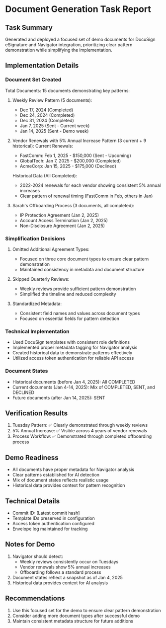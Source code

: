 # Document Generation Task Report

## Task Summary
Generated and deployed a focused set of demo documents for DocuSign eSignature and Navigator integration, prioritizing clear pattern demonstration while simplifying the implementation.

## Implementation Details

### Document Set Created
Total Documents: 15 documents demonstrating key patterns:

1. Weekly Review Pattern (5 documents):
   - Dec 17, 2024 (Completed)
   - Dec 24, 2024 (Completed)
   - Dec 31, 2024 (Completed)
   - Jan 7, 2025 (Sent - Current week)
   - Jan 14, 2025 (Sent - Demo week)

2. Vendor Renewals with 5% Annual Increase Pattern (3 current + 9 historical):
   Current Renewals:
   - FastComm: Feb 1, 2025 - $150,000 (Sent - Upcoming)
   - GlobalTech: Jan 7, 2025 - $200,000 (Completed)
   - AcmeCorp: Jan 15, 2025 - $175,000 (Declined)
   
   Historical Data (All Completed):
   - 2022-2024 renewals for each vendor showing consistent 5% annual increases
   - Clear pattern of renewal timing (FastComm in Feb, others in Jan)

3. Sarah's Offboarding Process (3 documents, all completed):
   - IP Protection Agreement (Jan 2, 2025)
   - Account Access Termination (Jan 2, 2025)
   - Non-Disclosure Agreement (Jan 2, 2025)

### Simplification Decisions
1. Omitted Additional Agreement Types:
   - Focused on three core document types to ensure clear pattern demonstration
   - Maintained consistency in metadata and document structure

2. Skipped Quarterly Reviews:
   - Weekly reviews provide sufficient pattern demonstration
   - Simplified the timeline and reduced complexity

3. Standardized Metadata:
   - Consistent field names and values across document types
   - Focused on essential fields for pattern detection

### Technical Implementation
- Used DocuSign templates with consistent role definitions
- Implemented proper metadata tagging for Navigator analysis
- Created historical data to demonstrate patterns effectively
- Utilized access token authentication for reliable API access

### Document States
- Historical documents (before Jan 4, 2025): All COMPLETED
- Current documents (Jan 4-14, 2025): Mix of COMPLETED, SENT, and DECLINED
- Future documents (after Jan 14, 2025): SENT

## Verification Results
1. Tuesday Pattern: ✅ Clearly demonstrated through weekly reviews
2. 5% Annual Increase: ✅ Visible across 4 years of vendor renewals
3. Process Workflow: ✅ Demonstrated through completed offboarding process

## Demo Readiness
- All documents have proper metadata for Navigator analysis
- Clear patterns established for AI detection
- Mix of document states reflects realistic usage
- Historical data provides context for pattern recognition

## Technical Details
- Commit ID: [Latest commit hash]
- Template IDs preserved in configuration
- Access token authentication configured
- Envelope log maintained for tracking

## Notes for Demo
1. Navigator should detect:
   - Weekly reviews consistently occur on Tuesdays
   - Vendor renewals show 5% annual increases
   - Offboarding follows a standard process
2. Document states reflect a snapshot as of Jan 4, 2025
3. Historical data provides context for AI analysis

## Recommendations
1. Use this focused set for the demo to ensure clear pattern demonstration
2. Consider adding more document types after successful demo
3. Maintain consistent metadata structure for future additions 